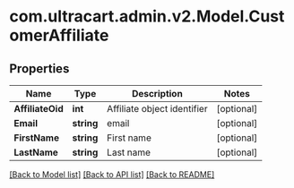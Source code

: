 
# com.ultracart.admin.v2.Model.CustomerAffiliate

## Properties

Name | Type | Description | Notes
------------ | ------------- | ------------- | -------------
**AffiliateOid** | **int** | Affiliate object identifier | [optional] 
**Email** | **string** | email | [optional] 
**FirstName** | **string** | First name | [optional] 
**LastName** | **string** | Last name | [optional] 

[[Back to Model list]](../README.md#documentation-for-models)
[[Back to API list]](../README.md#documentation-for-api-endpoints)
[[Back to README]](../README.md)

